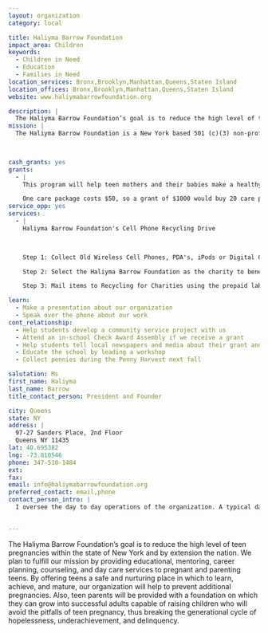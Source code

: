 ```yaml
---
layout: organization
category: local

title: Haliyma Barrow Foundation
impact_area: Children
keywords: 
  - Children in Need
  - Education
  - Families in Need
location_services: Bronx,Brooklyn,Manhattan,Queens,Staten Island
location_offices: Bronx,Brooklyn,Manhattan,Queens,Staten Island
website: www.haliymabarrowfoundation.org

description: |
  The Haliyma Barrow Foundation’s goal is to reduce the high level of teen pregnancies within the state of New York and by extension the nation. We plan to fulfill our mission by providing educational, mentoring, career planning, counseling, and day care services to pregnant and parenting teens. By offering teens a safe and nurturing place in which to learn, achieve, and mature, our organization will help to prevent additional pregnancies. Also, teen parents will be provided with a foundation on which they can grow into successful adults capable of raising children who will avoid the pitfalls of teen pregnancy, thus breaking the generational cycle of hopelessness, underachievement, and delinquency. 
mission: |
  The Haliyma Barrow Foundation is a New York based 501 (c)(3) non-profit organization that promotes the holistic development of teen parents through counseling and mentoring programs, while empowering them to pursue their educational and career goals.

  

cash_grants: yes
grants: 
  - |
    This program will help teen mothers and their babies make a healthy start as families by providing for their basic needs. We will identify teens in the most need and send them care packages that include baby bottles, diapers, lotion, body wash, powder, bibs, pacifiers, teethers, rattles, body suits, hats, booties, bedroom slippers, and night gowns. 

    One care package costs $50, so a grant of $1000 would buy 20 care packages.
service_opp: yes
services: 
  - |
    Haliyma Barrow Foundation's Cell Phone Recycling Drive

    

    Step 1: Collect Old Wireless Cell Phones, PDA's, iPods or Digital Cameras

    Step 2: Select the Haliyma Barrow Foundation as the charity to benefit from the donation

    Step 3: Mail items to Recycling for Charities using the prepaid labels and collection boxes that will be sent to you

learn: 
  - Make a presentation about our organization
  - Speak over the phone about our work
cont_relationship: 
  - Help students develop a community service project with us
  - Attend an in-school Check Award Assembly if we receive a grant
  - Help students tell local newspapers and media about their grant and/or project with us
  - Educate the school by leading a workshop
  - Collect pennies during the Penny Harvest next fall

salutation: Ms
first_name: Haliyma
last_name: Barrow
title_contact_person: President and Founder

city: Queens
state: NY
address: |
  97-27 Sanders Place, 2nd Floor  
  Queens NY 11435
lat: 40.695382
lng: -73.810546
phone: 347-510-1484
ext: 
fax: 
email: info@haliymabarrowfoundation.org
preferred_contact: email,phone
contact_person_intro: |
  I oversee the day to day operations of the organization. A typical day consists of contacting potential donors, following up on the status of donations, preparing mail campaigns and other fundraising ventures.

  
---
```

The Haliyma Barrow Foundation’s goal is to reduce the high level of teen pregnancies within the state of New York and by extension the nation. We plan to fulfill our mission by providing educational, mentoring, career planning, counseling, and day care services to pregnant and parenting teens. By offering teens a safe and nurturing place in which to learn, achieve, and mature, our organization will help to prevent additional pregnancies. Also, teen parents will be provided with a foundation on which they can grow into successful adults capable of raising children who will avoid the pitfalls of teen pregnancy, thus breaking the generational cycle of hopelessness, underachievement, and delinquency. 